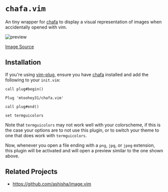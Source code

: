 # `chafa.vim`

An tiny wrapper for [chafa](https://github.com/hpjansson/chafa) to display a visual representation of images when accidentally opened with vim.

![preview](https://user-images.githubusercontent.com/36740602/136119363-d808ce4a-bf41-45ed-8faf-cb189d5be026.png)

[Image Source](https://unsplash.com/photos/CuX1gCjpp2E)

## Installation

If you're using [vim-plug](https://github.com/junegunn/vim-plug), ensure you have [chafa](https://github.com/hpjansson/chafa) installed and add the following to your `init.vim`:

```vim
call plug#begin()

Plug 'mtoohey31/chafa.vim'

call plug#end()

set termguicolors
```

Note that `termguicolors` may not work well with your colorscheme, if this is the case your options are to not use this plugin, or to switch your theme to one that does work with `termguicolors`.

Now, whenever you open a file ending with a `png`, `jpg`, or `jpeg` extension, this plugin will be activated and will open a preview similar to the one shown above.

## Related Projects

- <https://github.com/ashisha/image.vim>
